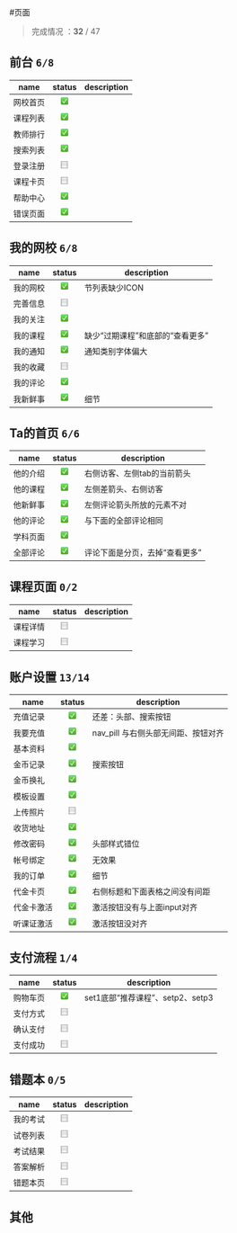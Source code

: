 #页面

> 完成情况 ：__32__ / 47


## 前台 `6/8`

name  |                   status                  | description
------|:-----------------------------------------:|-----------
网校首页|  ![checked icon](../src/img/checked.png) |
课程列表| ![checked icon](../src/img/checked.png)  | 
教师排行| ![checked icon](../src/img/checked.png) |
搜索列表| ![checked icon](../src/img/checked.png)  | 
登录注册| ![checked icon](../src/img/checkbox.png) |
课程卡页| ![checked icon](../src/img/checkbox.png) |
帮助中心| ![checked icon](../src/img/checked.png)  |
错误页面| ![checked icon](../src/img/checked.png)  |


## 我的网校 `6/8`

  name  |                   status                | description
--------|:---------------------------------------:|---------------
我的网校 | ![checked icon](../src/img/checked.png) | 节列表缺少ICON
完善信息 | ![checked icon](../src/img/checkbox.png) |
我的关注 | ![checked icon](../src/img/checked.png) |
我的课程 | ![checked icon](../src/img/checked.png) | 缺少“过期课程”和底部的“查看更多”
我的通知 | ![checked icon](../src/img/checked.png) | 通知类别字体偏大
我的收藏 | ![checked icon](../src/img/checkbox.png) |
我的评论 | ![checked icon](../src/img/checked.png) |
我新鲜事 | ![checked icon](../src/img/checked.png) | 细节



## Ta的首页 `6/6`

name  |                    status                 | description
------|:-----------------------------------------:|---------------
他的介绍| ![checked icon](../src/img/checked.png)  | 右侧访客、左侧tab的当前箭头
他的课程| ![checked icon](../src/img/checked.png)  | 左侧差箭头、右侧访客
他新鲜事| ![checked icon](../src/img/checked.png)  | 左侧评论箭头所放的元素不对
他的评论| ![checked icon](../src/img/checked.png)  | 与下面的全部评论相同
学科页面| ![checked icon](../src/img/checked.png)  |
全部评论| ![checked icon](../src/img/checked.png)  | 评论下面是分页，去掉“查看更多”


## 课程页面 `0/2`

name  |                    status                 | description
------|:-----------------------------------------:|---------------
课程详情| ![checked icon](../src/img/checkbox.png) |
课程学习| ![checked icon](../src/img/checkbox.png) |



## 账户设置 `13/14`

name  |                    status                 | description
------|:-----------------------------------------:|---------------
充值记录| ![checked icon](../src/img/checked.png)  | 还差：头部、搜索按钮
我要充值| ![checked icon](../src/img/checked.png)  | nav_pill 与右侧头部无间距、按钮对齐
基本资料| ![checked icon](../src/img/checked.png)  | 
金币记录| ![checked icon](../src/img/checked.png)  | 搜索按钮
金币换礼| ![checked icon](../src/img/checked.png)  |
模板设置| ![checked icon](../src/img/checked.png)  |
上传照片| ![checked icon](../src/img/checkbox.png) |
收货地址| ![checked icon](../src/img/checked.png)  |
修改密码| ![checked icon](../src/img/checked.png)  | 头部样式错位
帐号绑定| ![checked icon](../src/img/checked.png)  | 无效果
我的订单| ![checked icon](../src/img/checked.png)  | 细节
代金卡页| ![checked icon](../src/img/checked.png)  | 右侧标题和下面表格之间没有间距
代金卡激活| ![checked icon](../src/img/checked.png) | 激活按钮没有与上面input对齐
听课证激活| ![checked icon](../src/img/checked.png) | 激活按钮没对齐



## 支付流程 `1/4`

name  |                    status                 | description
------|:-----------------------------------------:|---------------
购物车页| ![checked icon](../src/img/checked.png)  | set1底部“推荐课程”、setp2、setp3
支付方式| ![checked icon](../src/img/checkbox.png) |
确认支付| ![checked icon](../src/img/checkbox.png) |
支付成功| ![checked icon](../src/img/checkbox.png) |



## 错题本 `0/5`

  name |                    status                | description
-------|:----------------------------------------:|---------------
我的考试| ![checked icon](../src/img/checkbox.png) |
试卷列表| ![checked icon](../src/img/checkbox.png) |
考试结果| ![checked icon](../src/img/checkbox.png) |
答案解析| ![checked icon](../src/img/checkbox.png) |
错题本页| ![checked icon](../src/img/checkbox.png) |



## 其他

	





